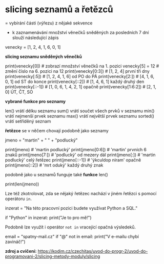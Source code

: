 # slicing seznamů a řetězců
= vybírání části (výřezu) z nějaké sekvence

- k zaznamenávání množství věnečků sněděných za posledních 7 dní slouží následující zápis

venecky = [1, 2, 4, 1, 6, 0, 1]

**slicing seznamu sněděných věnečků**

print(venecky[0])     # zobrazí množství věnečků na 1. pozici
venecky[5] = 12       # změní číslo na 6. pozici na 12
print(venecky[0:3])   # [1, 2, 4] první tři dny
print(venecky[:5])    # [1, 2, 4, 1, 6] od PO do PÁ
print(venecky[2:])    # [4, 1, 6, 0, 1] od ST do konce
print(venecky[::2])   # [1, 4, 6, 1] každý druhý den
print(venecky[::-1])  # [1, 0, 6, 1, 4, 2, 1] opačně
print(venecky[1:6:2]) # [2, 1, 0] ÚT, ČT, SO

**vybrané funkce pro seznamy**

len() vrátí délku seznamu
sum() vrátí součet všech prvků v seznamu
min() vrátí nejmenší prvek seznamu
max() vrátí největší prvek seznamu
sorted() vrátí setříděný seznam

**řetězce** se v něčem chovají podobně jako seznamy

jmeno = "martin" + " " + "podlucký"

print(jmeno)          # 'martin podlucký'
print(jmeno[0:6])     # 'martin' prvních 6 znaků
print(jmeno[7:])      # 'podlucký' od mezery dál
print(jmeno[:])       # 'martin podlucký' celý řetězec
print(jmeno[::-1])    # 'ýkculdop niram' opačně
print(jmeno[::2])     # 'mrt oduký' každý druhý znak

podobně jako u seznamů funguje také **funkce** len()

print(len(jmeno))

Lze též zkotrolovat, zda se nějaký řetězec nachází v jiném řetězci s pomocí operátoru `in`.

inzerat = "Na této pracovní pozici budete využívat Python a SQL."

if "Python" in inzerat:
    print("Je to pro mě!")

Podobně lze využít i operátor `not in` vracející opačná výsledeků.

email = "spatny-mail.cz"
if "@" not in email:
    print("V e-mailu chybí zavináč!")

**zdroj a cvičení:** https://kodim.cz/czechitas/uvod-do-progr-2/uvod-do-programovani-2/slicing-metody-moduly/slicing
